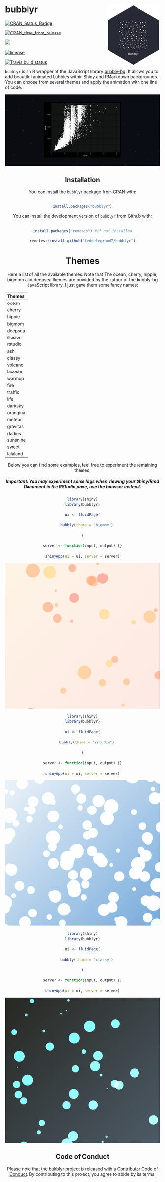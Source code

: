 
<!-- README.md is generated from README.Rmd. Please edit that file -->

# bubblyr <a><img src='man/figures/hex.png' align="right" height="200" /></a>

<!-- badges: start -->

[![CRAN\_Status\_Badge](https://www.r-pkg.org/badges/version/bubblyr)](https://cran.r-project.org/package=bubblyr)

[![CRAN\_time\_from\_release](https://www.r-pkg.org/badges/ago/bubblyr)](https://cran.r-project.org/package=bubblyr)

![](http://cranlogs.r-pkg.org/badges/grand-total/bubblyr?color=blue)

[![license](https://img.shields.io/github/license/mashape/apistatus.svg)](https://choosealicense.com/licenses/mit/)

[![Travis build
status](https://travis-ci.com/feddelegrand7/bubblyr.svg?branch=master)](https://travis-ci.com/feddelegrand7/bubblyr)

<!-- badges: end -->

`bubblyr` is an R wrapper of the JavaScript library
[bubbly-bg](https://github.com/tipsy/bubbly-bg). It allows you to add
beautiful animated bubbles within Shiny and RMarkdown backgrounds. You
can choose from several themes and apply the animation with one line of
code.

<center>

![](man/figures/lalalandexample.gif)

## Installation

You can install the `bubblyr` package from CRAN with:

``` r

install.packages("bubblyr")
```

You can install the development version of `bubblyr` from Github with:

``` r

install.packages("remotes") #if not installed

remotes::install_github("feddelegrand7/bubblyr")
```

# Themes

Here a list of all the available themes. Note that The ocean, cherry,
hippie, bigmom and deepsea themes are provided by the author of the
bubbly-bg JavaScript library, I just gave them some fancy names:

| Themes   |
| :------- |
| ocean    |
| cherry   |
| hippie   |
| bigmom   |
| deepsea  |
| illusion |
| rstudio  |
| ash      |
| classy   |
| volcano  |
| lacoste  |
| warmup   |
| fire     |
| traffic  |
| life     |
| darksky  |
| orangina |
| meteor   |
| gravitas |
| rladies  |
| sunshine |
| sweet    |
| lalaland |

Below you can find some examples, feel free to experiment the remaining
themes:

##### Important: You may experiment some lags when viewing your Shiny/Rmd Document in the RStudio pane, use the browser instead.

``` r
library(shiny)
library(bubblyr)

ui <- fluidPage(

    bubbly(theme = "bigmom")

)

server <- function(input, output) {}

shinyApp(ui = ui, server = server)
```

![](man/figures/bigmom.gif)

``` r
library(shiny)
library(bubblyr)

ui <- fluidPage(

    bubbly(theme = "rstudio")

)

server <- function(input, output) {}

shinyApp(ui = ui, server = server)
```

![](man/figures/rstudio.gif)

``` r
library(shiny)
library(bubblyr)

ui <- fluidPage(

    bubbly(theme = "classy")

)

server <- function(input, output) {}

shinyApp(ui = ui, server = server)
```

![](man/figures/classy.gif)

## Code of Conduct

Please note that the bubblyr project is released with a [Contributor
Code of
Conduct](https://contributor-covenant.org/version/2/0/CODE_OF_CONDUCT.html).
By contributing to this project, you agree to abide by its terms.
